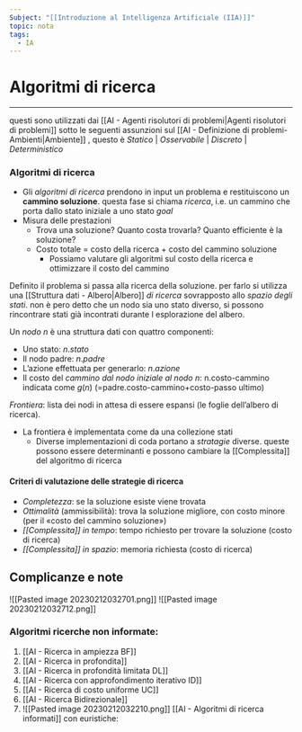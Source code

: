 ```yaml
---
Subject: "[[Introduzione al Intelligenza Artificiale (IIA)]]"
topic: nota
tags:
  - IA
---
```


# Algoritmi di ricerca
---
questi sono utilizzati dai [[AI - Agenti risolutori di problemi|Agenti risolutori di problemi]] sotto le seguenti  assunzioni sul [[AI - Definizione di problemi-Ambienti|Ambiente]] , questo è
            _Statico_ | _Osservabile_ | _Discreto_ | _Deterministico_

### Algoritmi di ricerca
- Gli _algoritmi di ricerca_ prendono in input un problema e restituiscono un __cammino soluzione__. questa fase si chiama _ricerca_, i.e. un cammino che porta dallo stato iniziale a uno stato _goal_ 
- Misura delle prestazioni 
	- Trova una soluzione? Quanto costa trovarla? Quanto efficiente è la soluzione? 
	- Costo totale = costo della ricerca + costo del cammino soluzione
		- Possiamo valutare gli algoritmi sul costo della ricerca e ottimizzare il costo del cammino


Definito il problema si passa alla ricerca della soluzione. per farlo si utilizza una [[Struttura dati - Albero|Albero]] _di ricerca_ sovrapposto allo _spazio degli stati_. non è pero detto che un nodo sia uno stato diverso, si possono rincontrare stati già incontrati durante l esplorazione del albero.

Un _nodo_ $n$ è una struttura dati con quattro componenti: 
- Uno stato: $n.stato$ 
- Il nodo padre: $n.padre$
- L’azione effettuata per generarlo: $n.azione$ 
- Il costo del _cammino dal nodo iniziale al nodo_ $n$: n.costo-cammino indicata come $g(n)$ (=padre.costo-cammino+costo-passo ultimo)

 _Frontiera_: lista dei nodi in attesa di essere espansi (le foglie dell’albero di ricerca).  
- La frontiera è implementata come da una collezione stati
	- Diverse implementazioni di coda portano a _stratagie_ diverse. queste possono essere determinanti e possono cambiare la [[Complessita]] del algoritmo di ricerca  


#### Criteri di valutazione delle strategie di ricerca
- _Completezza_: se la soluzione esiste viene trovata 
- _Ottimalità_ (ammissibilità): trova la soluzione migliore, con costo minore (per il «costo del cammino soluzione») 
- _[[Complessita]] in tempo_: tempo richiesto per trovare la soluzione (costo di ricerca)
- _[[Complessita]] in spazio_: memoria richiesta (costo di ricerca)



## Complicanze  e note
![[Pasted image 20230212032701.png]]
![[Pasted image 20230212032712.png]]



### Algoritmi ricerche non informate:
1. [[AI - Ricerca in ampiezza BF]]
2. [[AI - Ricerca in profondita]] 
3. [[AI - Ricerca in profondità limitata DL]] 
4. [[AI - Ricerca con approfondimento iterativo ID]] 
5. [[AI - Ricerca di costo uniforme UC]]
6. [[AI - Ricerca Bidirezionale]]
7. ![[Pasted image 20230212032210.png]]
[[AI - Algoritmi di ricerca informati]] con euristiche:

